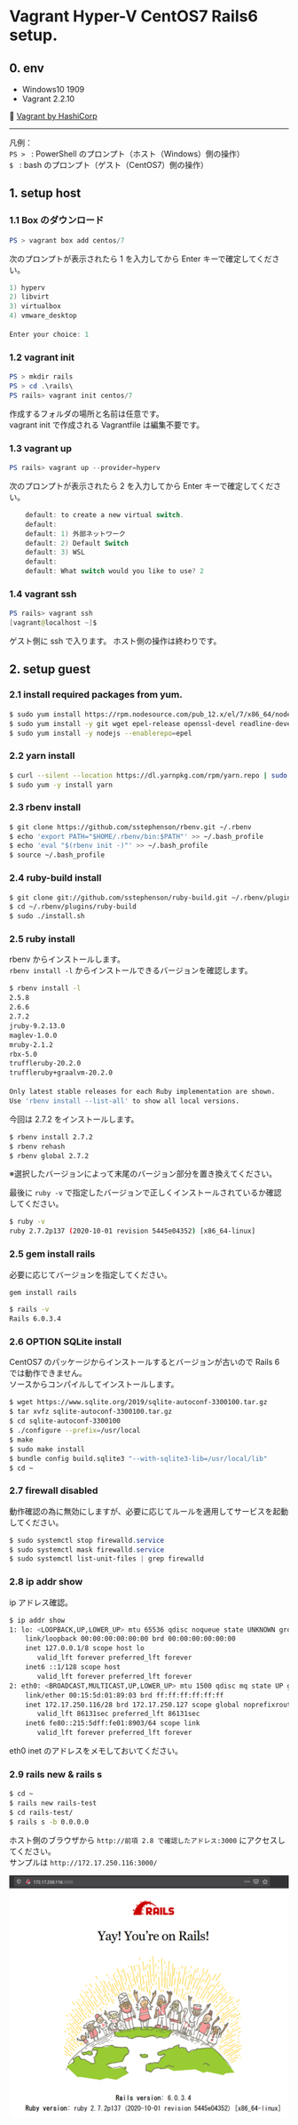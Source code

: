 # Vagrant Hyper-V CentOS7 Rails6 setup.

## 0. env

* Windows10 1909
* Vagrant 2.2.10

:link: [Vagrant by HashiCorp](https://www.vagrantup.com/)  

---

凡例：  
`PS > ` : PowerShell のプロンプト（ホスト（Windows）側の操作）  
`$ ` : bash のプロンプト（ゲスト（CentOS7）側の操作）  

## 1. setup host

### 1.1 Box のダウンロード

```powershell
PS > vagrant box add centos/7
```

次のプロンプトが表示されたら 1 を入力してから Enter キーで確定してください。  

```powershell
1) hyperv
2) libvirt
3) virtualbox
4) vmware_desktop

Enter your choice: 1
```

### 1.2 vagrant init

```powershell
PS > mkdir rails
PS > cd .\rails\
PS rails> vagrant init centos/7
```

作成するフォルダの場所と名前は任意です。  
vagrant init で作成される Vagrantfile は編集不要です。  

### 1.3 vagrant up

```powershell
PS rails> vagrant up --provider=hyperv 
```

次のプロンプトが表示されたら 2 を入力してから Enter キーで確定してください。   

```powershell
    default: to create a new virtual switch.
    default:
    default: 1) 外部ネットワーク
    default: 2) Default Switch
    default: 3) WSL
    default:
    default: What switch would you like to use? 2
```

### 1.4 vagrant ssh

```powershell
PS rails> vagrant ssh
[vagrant@localhost ~]$ 
```

ゲスト側に ssh で入ります。
ホスト側の操作は終わりです。

## 2. setup guest

### 2.1 install required packages from yum.

```bash
$ sudo yum install https://rpm.nodesource.com/pub_12.x/el/7/x86_64/nodesource-release-el7-1.noarch.rpm
$ sudo yum install -y git wget epel-release openssl-devel readline-devel zlib-devel gcc gcc-c++
$ sudo yum install -y nodejs --enablerepo=epel
```

### 2.2 yarn install

```bash
$ curl --silent --location https://dl.yarnpkg.com/rpm/yarn.repo | sudo tee /etc/yum.repos.d/yarn.repo
$ sudo yum -y install yarn
```

### 2.3 rbenv install 

```bash
$ git clone https://github.com/sstephenson/rbenv.git ~/.rbenv
$ echo 'export PATH="$HOME/.rbenv/bin:$PATH"' >> ~/.bash_profile
$ echo 'eval "$(rbenv init -)"' >> ~/.bash_profile
$ source ~/.bash_profile
```

### 2.4 ruby-build install 

```bash
$ git clone git://github.com/sstephenson/ruby-build.git ~/.rbenv/plugins/ruby-build
$ cd ~/.rbenv/plugins/ruby-build
$ sudo ./install.sh
```

### 2.5 ruby install 

rbenv からインストールします。  
`rbenv install -l` からインストールできるバージョンを確認します。

```bash
$ rbenv install -l
2.5.8
2.6.6
2.7.2
jruby-9.2.13.0
maglev-1.0.0
mruby-2.1.2
rbx-5.0
truffleruby-20.2.0
truffleruby+graalvm-20.2.0

Only latest stable releases for each Ruby implementation are shown.
Use 'rbenv install --list-all' to show all local versions.
```

今回は 2.7.2 をインストールします。  

```bash
$ rbenv install 2.7.2
$ rbenv rehash
$ rbenv global 2.7.2
```

※選択したバージョンによって末尾のバージョン部分を置き換えてください。  

最後に `ruby -v` で指定したバージョンで正しくインストールされているか確認してください。

```bash
$ ruby -v
ruby 2.7.2p137 (2020-10-01 revision 5445e04352) [x86_64-linux]
```

### 2.5 gem install rails

必要に応じてバージョンを指定してください。

```bash
gem install rails
```

```bash
$ rails -v
Rails 6.0.3.4
```

### 2.6 OPTION SQLite install

CentOS7 のパッケージからインストールするとバージョンが古いので Rails 6 では動作できません。  
ソースからコンパイルしてインストールします。  

```bash
$ wget https://www.sqlite.org/2019/sqlite-autoconf-3300100.tar.gz
$ tar xvfz sqlite-autoconf-3300100.tar.gz
$ cd sqlite-autoconf-3300100
$ ./configure --prefix=/usr/local
$ make
$ sudo make install
$ bundle config build.sqlite3 "--with-sqlite3-lib=/usr/local/lib"
$ cd ~
```

### 2.7 firewall disabled

動作確認の為に無効にしますが、必要に応じてルールを適用してサービスを起動してください。

```powershell
$ sudo systemctl stop firewalld.service
$ sudo systemctl mask firewalld.service
$ sudo systemctl list-unit-files | grep firewalld
```

### 2.8 ip addr show

ip アドレス確認。  

```bash
$ ip addr show
1: lo: <LOOPBACK,UP,LOWER_UP> mtu 65536 qdisc noqueue state UNKNOWN group default qlen 1000
    link/loopback 00:00:00:00:00:00 brd 00:00:00:00:00:00
    inet 127.0.0.1/8 scope host lo
       valid_lft forever preferred_lft forever
    inet6 ::1/128 scope host
       valid_lft forever preferred_lft forever
2: eth0: <BROADCAST,MULTICAST,UP,LOWER_UP> mtu 1500 qdisc mq state UP group default qlen 1000
    link/ether 00:15:5d:01:89:03 brd ff:ff:ff:ff:ff:ff
    inet 172.17.250.116/28 brd 172.17.250.127 scope global noprefixroute dynamic eth0
       valid_lft 86131sec preferred_lft 86131sec
    inet6 fe80::215:5dff:fe01:8903/64 scope link
       valid_lft forever preferred_lft forever

```

eth0 inet のアドレスをメモしておいてください。

### 2.9 rails new & rails s

```bash
$ cd ~
$ rails new rails-test
$ cd rails-test/
$ rails s -b 0.0.0.0
```

ホスト側のブラウザから `http://前項 2.8 で確認したアドレス:3000` にアクセスしてください。  
サンプルは `http://172.17.250.116:3000/`  

![rails s](rails-s.png)  